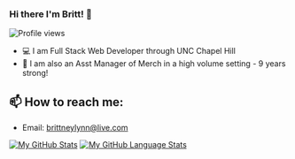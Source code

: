 ### Hi there I'm Britt! 👋

![Profile views](https://gpvc.arturio.dev/brittnc)

- 💻 I am Full Stack Web Developer through UNC Chapel Hill
- 💪 I am also an Asst Manager of Merch in a high volume setting - 9 years strong!



## 📫 How to reach me:
- Email: brittneylynn@live.com


[![My GitHub Stats](https://github-readme-stats.vercel.app/api/?username=brittnc&count_private=true&theme=tokyonight&showicons=true)]()
[![My GitHub Language Stats](https://github-readme-stats.vercel.app/api/top-langs/?username=brittnc&langs_count=5&theme=tokyonight)]()
